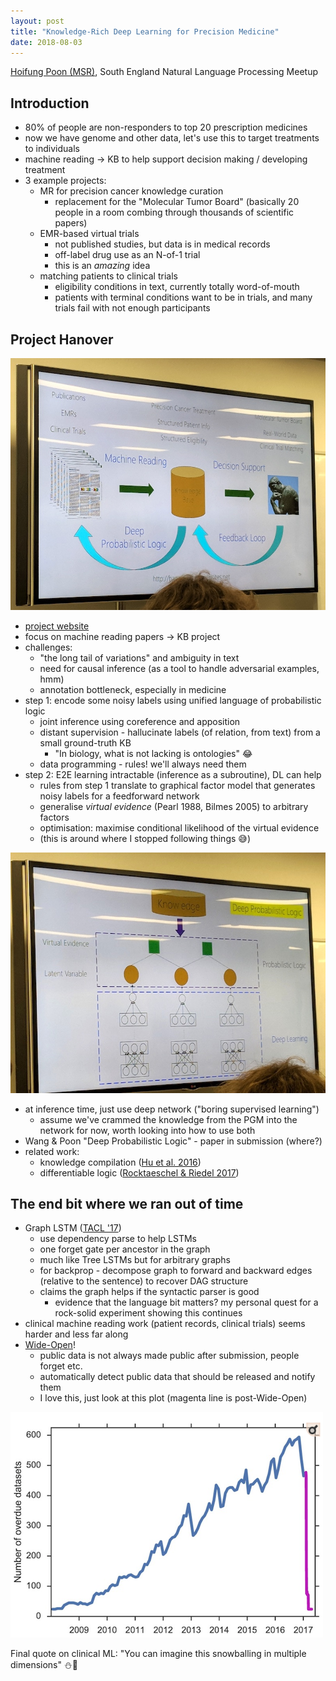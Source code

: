 ```yaml
---
layout: post
title: "Knowledge-Rich Deep Learning for Precision Medicine"
date: 2018-08-03
---
```

[Hoifung Poon (MSR)](https://www.microsoft.com/en-us/research/people/hoifung/), South England Natural Language Processing Meetup

## Introduction

* 80% of people are non-responders to top 20 prescription medicines
* now we have genome and other data, let's use this to target treatments to individuals
* machine reading -> KB to help support decision making / developing treatment
* 3 example projects:
    * MR for precision cancer knowledge curation
        * replacement for the "Molecular Tumor Board" (basically 20 people in a room combing through thousands of scientific papers)
    * EMR-based virtual trials
        * not published studies, but data is in medical records
        * off-label drug use as an N-of-1 trial
        * this is an _amazing_ idea
    * matching patients to clinical trials
        * eligibility conditions in text, currently totally word-of-mouth
        * patients with terminal conditions want to be in trials, and many trials fail with not enough participants

## Project Hanover

![summary](/assets/images/2018-08-03/summ.jpg "summary")

* [project website](http://hanover.azurewebsites.net/)
* focus on machine reading papers -> KB project
* challenges:
    * "the long tail of variations" and ambiguity in text
    * need for causal inference (as a tool to handle adversarial examples, hmm)
    * annotation bottleneck, especially in medicine
* step 1: encode some noisy labels using unified language of probabilistic logic
    * joint inference using coreference and apposition
    * distant supervision - hallucinate labels (of relation, from text) from a small ground-truth KB
        * "In biology, what is not lacking is ontologies" :joy:
    * data programming - rules!  we'll always need them
* step 2: E2E learning intractable (inference as a subroutine), DL can help
    * rules from step 1 translate to graphical factor model that generates noisy labels for a feedforward network
    * generalise _virtual evidence_ (Pearl 1988, Bilmes 2005) to arbitrary factors
    * optimisation: maximise conditional likelihood of the virtual evidence
    * (this is around where I stopped following things :sweat_smile:)

![architecture](/assets/images/2018-08-03/arch.jpg "architecture")

* at inference time, just use deep network ("boring supervised learning")
    * assume we've crammed the knowledge from the PGM into the network for now, worth looking into how to use both
* Wang & Poon "Deep Probabilistic Logic" - paper in submission (where?)
* related work:
    * knowledge compilation ([Hu et al. 2016](https://www.cs.cmu.edu/~rsalakhu/papers/emnlp16deep.pdf))
    * differentiable logic ([Rocktaeschel & Riedel 2017](https://papers.nips.cc/paper/6969-end-to-end-differentiable-proving.pdf))

## The end bit where we ran out of time

* Graph LSTM ([TACL '17](https://arxiv.org/abs/1708.03743))
    * use dependency parse to help LSTMs
    * one forget gate per ancestor in the graph
    * much like Tree LSTMs but for arbitrary graphs
    * for backprop - decompose graph to forward and backward edges (relative to the sentence) to recover DAG structure
    * claims the graph helps if the syntactic parser is good
        * evidence that the language bit matters? my personal quest for a rock-solid experiment showing this continues
* clinical machine reading work (patient records, clinical trials) seems harder and less far along
* [Wide-Open](https://www.ncbi.nlm.nih.gov/pubmed/28594819)!
    * public data is not always made public after submission, people forget etc.
    * automatically detect public data that should be released and notify them
    * I love this, just look at this plot (magenta line is post-Wide-Open)

![wideopen](/assets/images/2018-08-03/wideopen.png "wideopen")

Final quote on clinical ML: "You can imagine this snowballing in multiple dimensions" :snowman::thought_balloon:
